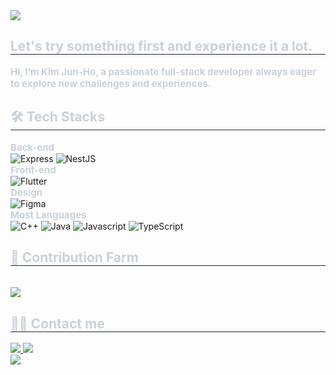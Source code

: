 <div style="text-align: left;" class="vercel">
    <img
        src="https://capsule-render.vercel.app/api?type=cylinder&color=0:008cb4,100:ffffff&height=120&text=logicallaw&animation=twinkling&fontColor=000000&fontSize=40" />
</div>

<div style="text-align: left;" class="introduce">
    <h2 style="border-bottom: 1px solid #21262d; color: #c9d1d9;"> Let's try something first and experience it a lot.
    </h2>
    <div style="font-weight: 700; font-size: 15px; text-align: left; color: #c9d1d9;"> Hi, I’m Kim Jun-Ho, a passionate full-stack developer always eager to explore new challenges and experiences.
    </div>
</div>

<div style="text-align: left;" class="techstack">
    <h2 style="border-bottom: 1px solid #21262d; color: #c9d1d9;"> 🛠️ Tech Stacks
    </h2>
    <div style="font-weight: 700; font-size: 15px; font-weight: bold; text-align: left; color: #c9d1d9;"> Back-end
    </div>
    <img alt="Express"
        src="https://img.shields.io/badge/Express-000000?style=for-the-badge&logo=Express&logoColor=white">
    <img alt="NestJS"
        src="https://img.shields.io/badge/NestJS-E0234E.svg?&style=for-the-badge&logo=NestJS&logoColor=white" />
    <div style="font-weight: 700; font-size: 15px; font-weight: bold; text-align: left; color: #c9d1d9;"> Front-end
    </div>
    <img alt="Flutter"
        src="https://img.shields.io/badge/Flutter-02569B?style=for-the-badge&logo=Flutter&logoColor=white">
    <div style="font-weight: 700; font-size: 15px; font-weight: bold; text-align: left; color: #c9d1d9;"> Design
    </div>
    <img alt="Figma" src="https://img.shields.io/badge/Figma-F24E1E?style=for-the-badge&logo=Figma&logoColor=white">
    <div style="font-weight: 700; font-size: 15px; font-weight: bold; text-align: left; color: #c9d1d9;"> Most Languages
    </div>
    <img alt="C++" src="https://img.shields.io/badge/C++-00599C?style=for-the-badge&logo=C%2B%2B&logoColor=white">
    <img alt="Java" src="https://img.shields.io/badge/Java-007396?style=for-the-badge&logo=Java&logoColor=white">
    <img alt="Javascript"
        src="https://img.shields.io/badge/Javascript-F7DF1E?style=for-the-badge&logo=Javascript&logoColor=white">
    <img alt="TypeScript"
        src="https://img.shields.io/badge/TypeScript-3178C6?style=for-the-badge&logo=TypeScript&logoColor=white">
</div>

<div style="text-align: left;" class="contribution">
    <h2 style="border-bottom: 1px solid #21262d; color: #c9d1d9;"> 🐓 Contribution Farm </h2>
    <br>
    <div style="display: flex; justify-content: left; align-items: left;">
        <a href="https://github.com/devxb/gitanimals">
            <img src="https://render.gitanimals.org/farms/logicallaw" />
        </a>
    </div>
</div>

<div style="text-align: left;">
    <h2 style="border-bottom: 1px solid #21262d; color: #c9d1d9;"> 🧑‍💻 Contact me
    </h2>
    <div style="text-align: left;">
        <a href=https://logicallaw.tistory.com>
            <img
                src="https://img.shields.io/badge/Tistory-000000?style=for-the-badge&logo=Tistory&logoColor=white&link=https://logicallaw.tistory.com">
        </a>
        <a href=mailto:logicallawbio@gmail.com>
            <img
                src="https://img.shields.io/badge/Gmail-EA4335?style=for-the-badge&logo=Gmail&logoColor=white&link=mailto:logicallawbio@gmail.com">
        </a>
    </div>
    <div style="text-align: left;">
        <a href="https://hits.seeyoufarm.com"> <img
                src="https://hits.seeyoufarm.com/api/count/incr/badge.svg?url=https%3A%2F%2Fgithub.com%2Flogicallaw%2F&count_bg=%23000000&title_bg=%23000000&icon=github.svg&icon_color=%23FFFFFF&title=GitHub&edge_flat=false" />
        </a>
    </div>
</div>
